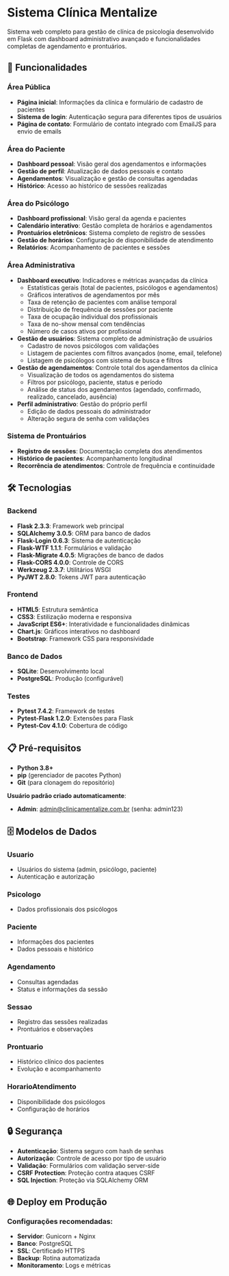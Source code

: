# Sistema Clínica Mentalize

Sistema web completo para gestão de clínica de psicologia desenvolvido em Flask com dashboard administrativo avançado e funcionalidades completas de agendamento e prontuários.

## 🚀 Funcionalidades

### Área Pública
- **Página inicial**: Informações da clínica e formulário de cadastro de pacientes
- **Sistema de login**: Autenticação segura para diferentes tipos de usuários
- **Página de contato**: Formulário de contato integrado com EmailJS para envio de emails

### Área do Paciente
- **Dashboard pessoal**: Visão geral dos agendamentos e informações
- **Gestão de perfil**: Atualização de dados pessoais e contato
- **Agendamentos**: Visualização e gestão de consultas agendadas
- **Histórico**: Acesso ao histórico de sessões realizadas

### Área do Psicólogo
- **Dashboard profissional**: Visão geral da agenda e pacientes
- **Calendário interativo**: Gestão completa de horários e agendamentos
- **Prontuários eletrônicos**: Sistema completo de registro de sessões
- **Gestão de horários**: Configuração de disponibilidade de atendimento
- **Relatórios**: Acompanhamento de pacientes e sessões

### Área Administrativa
- **Dashboard executivo**: Indicadores e métricas avançadas da clínica
  - Estatísticas gerais (total de pacientes, psicólogos e agendamentos)
  - Gráficos interativos de agendamentos por mês
  - Taxa de retenção de pacientes com análise temporal
  - Distribuição de frequência de sessões por paciente
  - Taxa de ocupação individual dos profissionais
  - Taxa de no-show mensal com tendências
  - Número de casos ativos por profissional
- **Gestão de usuários**: Sistema completo de administração de usuários
  - Cadastro de novos psicólogos com validações
  - Listagem de pacientes com filtros avançados (nome, email, telefone)
  - Listagem de psicólogos com sistema de busca e filtros
- **Gestão de agendamentos**: Controle total dos agendamentos da clínica
  - Visualização de todos os agendamentos do sistema
  - Filtros por psicólogo, paciente, status e período
  - Análise de status dos agendamentos (agendado, confirmado, realizado, cancelado, ausência)
- **Perfil administrativo**: Gestão do próprio perfil
  - Edição de dados pessoais do administrador
  - Alteração segura de senha com validações


### Sistema de Prontuários
- **Registro de sessões**: Documentação completa dos atendimentos
- **Histórico de pacientes**: Acompanhamento longitudinal
- **Recorrência de atendimentos**: Controle de frequência e continuidade

## 🛠️ Tecnologias

### Backend
- **Flask 2.3.3**: Framework web principal
- **SQLAlchemy 3.0.5**: ORM para banco de dados
- **Flask-Login 0.6.3**: Sistema de autenticação
- **Flask-WTF 1.1.1**: Formulários e validação
- **Flask-Migrate 4.0.5**: Migrações de banco de dados
- **Flask-CORS 4.0.0**: Controle de CORS
- **Werkzeug 2.3.7**: Utilitários WSGI
- **PyJWT 2.8.0**: Tokens JWT para autenticação

### Frontend
- **HTML5**: Estrutura semântica
- **CSS3**: Estilização moderna e responsiva
- **JavaScript ES6+**: Interatividade e funcionalidades dinâmicas
- **Chart.js**: Gráficos interativos no dashboard
- **Bootstrap**: Framework CSS para responsividade

### Banco de Dados
- **SQLite**: Desenvolvimento local
- **PostgreSQL**: Produção (configurável)

### Testes
- **Pytest 7.4.2**: Framework de testes
- **Pytest-Flask 1.2.0**: Extensões para Flask
- **Pytest-Cov 4.1.0**: Cobertura de código

## 📋 Pré-requisitos

- **Python 3.8+**
- **pip** (gerenciador de pacotes Python)
- **Git** (para clonagem do repositório)



**Usuário padrão criado automaticamente**:
  - **Admin**: admin@clinicamentalize.com.br (senha: admin123)


## 🗄️ Modelos de Dados

### Usuario
- Usuários do sistema (admin, psicólogo, paciente)
- Autenticação e autorização

### Psicologo
- Dados profissionais dos psicólogos

### Paciente
- Informações dos pacientes
- Dados pessoais e histórico

### Agendamento
- Consultas agendadas
- Status e informações da sessão

### Sessao
- Registro das sessões realizadas
- Prontuários e observações

### Prontuario
- Histórico clínico dos pacientes
- Evolução e acompanhamento

### HorarioAtendimento
- Disponibilidade dos psicólogos
- Configuração de horários

## 🔒 Segurança

- **Autenticação**: Sistema seguro com hash de senhas
- **Autorização**: Controle de acesso por tipo de usuário
- **Validação**: Formulários com validação server-side
- **CSRF Protection**: Proteção contra ataques CSRF
- **SQL Injection**: Proteção via SQLAlchemy ORM

## 🌐 Deploy em Produção

### Configurações recomendadas:
- **Servidor**: Gunicorn + Nginx
- **Banco**: PostgreSQL
- **SSL**: Certificado HTTPS
- **Backup**: Rotina automatizada
- **Monitoramento**: Logs e métricas